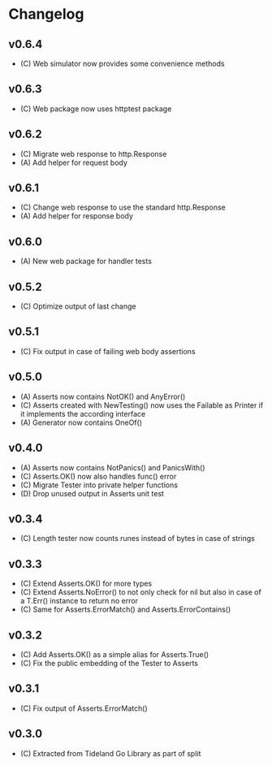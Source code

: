 # Changelog

## v0.6.4

* (C) Web simulator now provides some convenience methods

## v0.6.3

* (C) Web package now uses httptest package

## v0.6.2

* (C) Migrate web response to http.Response
* (A) Add helper for request body

## v0.6.1

* (C) Change web response to use the standard http.Response
* (A) Add helper for response body

## v0.6.0

* (A) New web package for handler tests

## v0.5.2

* (C) Optimize output of last change

## v0.5.1

* (C) Fix output in case of failing web body assertions

## v0.5.0

* (A) Asserts now contains NotOK() and AnyError()
* (C) Asserts created with NewTesting() now uses the Failable as Printer if
      it implements the according interface
* (A) Generator now contains OneOf()

## v0.4.0

* (A) Asserts now contains NotPanics() and PanicsWith()
* (C) Asserts.OK() now also handles func() error
* (C) Migrate Tester into private helper functions
* (D) Drop unused output in Asserts unit test

## v0.3.4

* (C) Length tester now counts runes instead of bytes in case of strings

## v0.3.3

* (C) Extend Asserts.OK() for more types
* (C) Extend Asserts.NoError() to not only check for nil but also in case
  of a T.Err() instance to return no error
* (C) Same for Asserts.ErrorMatch() and Asserts.ErrorContains()

## v0.3.2

* (C) Add Asserts.OK() as a simple alias for Asserts.True()
* (C) Fix the public embedding of the Tester to Asserts

## v0.3.1

* (C) Fix output of Asserts.ErrorMatch()

## v0.3.0

* (C) Extracted from Tideland Go Library as part of split

